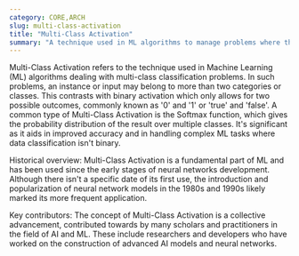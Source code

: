 ```yaml
---
category: CORE,ARCH
slug: multi-class-activation
title: "Multi-Class Activation"
summary: "A technique used in ML algorithms to manage problems where there are more than two classes or categories."
---
```


Multi-Class Activation refers to the technique used in Machine Learning (ML) algorithms dealing with multi-class classification problems. In such problems, an instance or input may belong to more than two categories or classes. This contrasts with binary activation which only allows for two possible outcomes, commonly known as '0' and '1' or 'true' and 'false'. A common type of Multi-Class Activation is the Softmax function, which gives the probability distribution of the result over multiple classes. It's significant as it aids in improved accuracy and in handling complex ML tasks where data classification isn't binary.

Historical overview: Multi-Class Activation is a fundamental part of ML and has been used since the early stages of neural networks development. Although there isn't a specific date of its first use, the introduction and popularization of neural network models in the 1980s and 1990s likely marked its more frequent application.

Key contributors: The concept of Multi-Class Activation is a collective advancement, contributed towards by many scholars and practitioners in the field of AI and ML. These include researchers and developers who have worked on the construction of advanced AI models and neural networks.
